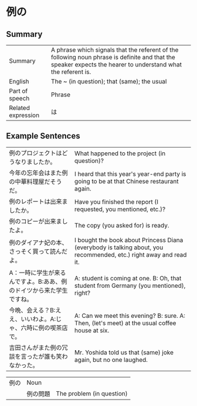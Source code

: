 # 例の

## Summary

<table><tr>   <td>Summary</td>   <td>A phrase which signals that the referent of the following noun phrase is definite and that the speaker expects the hearer to understand what the referent is.</td></tr><tr>   <td>English</td>   <td>The ~ (in question); that (same); the usual</td></tr><tr>   <td>Part of speech</td>   <td>Phrase</td></tr><tr>   <td>Related expression</td>   <td>は</td></tr></table>

## Example Sentences

<table><tr>   <td>例のプロジェクトはどうなりましたか。</td>   <td>What happened to the project (in question)?</td></tr><tr>   <td>今年の忘年会はまた例の中華料理屋だそうだ。</td>   <td>I heard that this year's year-end party is going to be at that Chinese restaurant again.</td></tr><tr>   <td>例のレポートは出来ましたか。</td>   <td>Have you finished the report (I requested, you mentioned, etc.)?</td></tr><tr>   <td>例のコピーが出来ましたよ。</td>   <td>The copy (you asked for) is ready.</td></tr><tr>   <td>例のダイアナ妃の本、さっそく買って読んだよ。</td>   <td>I bought the book about Princess Diana (everybody is talking about, you recommended, etc.) right away and read it.</td></tr><tr>   <td>A：一時に学生が来るんですよ。B:ああ、例のドイツから来た学生ですね。</td>   <td>A: student is coming at one. B: Oh, that student from Germany (you mentioned), right?</td></tr><tr>   <td>今晩、会える？B:ええ、いいわよ。A:じゃ、六時に例の喫茶店で。</td>   <td>A: Can we meet this evening? B: sure. A: Then, (let's meet) at the usual coffee house at six.</td></tr><tr>   <td>吉田さんがまた例の冗談を言ったが誰も笑わなかった。</td>   <td>Mr. Yoshida told us that (same) joke again, but no one laughed.</td></tr></table>

<table class="table"><tbody><tr class="tr head"><td class="td"><span class="concept">例の</span></td><td class="td"><span class="concept"></span><span>Noun</span></td><td class="td"></td></tr><tr class="tr"><td class="td"></td><td class="td"><span class="concept">例の</span><span>問題</span></td><td class="td"><span>The problem (in question)</span> </td></tr></tbody></table>

